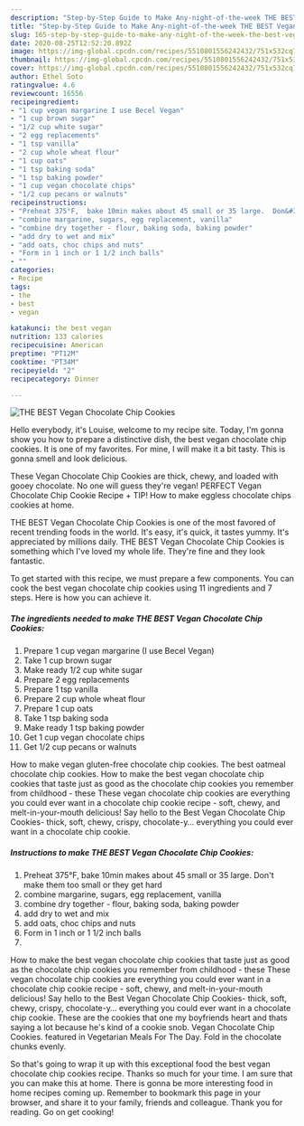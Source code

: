 ```yaml
---
description: "Step-by-Step Guide to Make Any-night-of-the-week THE BEST Vegan Chocolate Chip Cookies"
title: "Step-by-Step Guide to Make Any-night-of-the-week THE BEST Vegan Chocolate Chip Cookies"
slug: 165-step-by-step-guide-to-make-any-night-of-the-week-the-best-vegan-chocolate-chip-cookies
date: 2020-08-25T12:52:20.892Z
image: https://img-global.cpcdn.com/recipes/5510801556242432/751x532cq70/the-best-vegan-chocolate-chip-cookies-recipe-main-photo.jpg
thumbnail: https://img-global.cpcdn.com/recipes/5510801556242432/751x532cq70/the-best-vegan-chocolate-chip-cookies-recipe-main-photo.jpg
cover: https://img-global.cpcdn.com/recipes/5510801556242432/751x532cq70/the-best-vegan-chocolate-chip-cookies-recipe-main-photo.jpg
author: Ethel Soto
ratingvalue: 4.6
reviewcount: 16556
recipeingredient:
- "1 cup vegan margarine I use Becel Vegan"
- "1 cup brown sugar"
- "1/2 cup white sugar"
- "2 egg replacements"
- "1 tsp vanilla"
- "2 cup whole wheat flour"
- "1 cup oats"
- "1 tsp baking soda"
- "1 tsp baking powder"
- "1 cup vegan chocolate chips"
- "1/2 cup pecans or walnuts"
recipeinstructions:
- "Preheat 375°F,  bake 10min makes about 45 small or 35 large.  Don&#39;t make them too small or they get hard"
- "combine margarine, sugars, egg replacement, vanilla"
- "combine dry together - flour, baking soda, baking powder"
- "add dry to wet and mix"
- "add oats, choc chips and nuts"
- "Form in 1 inch or 1 1/2 inch balls"
- ""
categories:
- Recipe
tags:
- the
- best
- vegan

katakunci: the best vegan 
nutrition: 133 calories
recipecuisine: American
preptime: "PT12M"
cooktime: "PT34M"
recipeyield: "2"
recipecategory: Dinner

---
```



![THE BEST Vegan Chocolate Chip Cookies](https://img-global.cpcdn.com/recipes/5510801556242432/751x532cq70/the-best-vegan-chocolate-chip-cookies-recipe-main-photo.jpg)

Hello everybody, it's Louise, welcome to my recipe site. Today, I'm gonna show you how to prepare a distinctive dish, the best vegan chocolate chip cookies. It is one of my favorites. For mine, I will make it a bit tasty. This is gonna smell and look delicious.

These Vegan Chocolate Chip Cookies are thick, chewy, and loaded with gooey chocolate. No one will guess they&#39;re vegan! PERFECT Vegan Chocolate Chip Cookie Recipe + TIP! How to make eggless chocolate chips cookies at home.

THE BEST Vegan Chocolate Chip Cookies is one of the most favored of recent trending foods in the world. It's easy, it's quick, it tastes yummy. It's appreciated by millions daily. THE BEST Vegan Chocolate Chip Cookies is something which I've loved my whole life. They're fine and they look fantastic.


To get started with this recipe, we must prepare a few components. You can cook the best vegan chocolate chip cookies using 11 ingredients and 7 steps. Here is how you can achieve it.

<!--inarticleads1-->

##### The ingredients needed to make THE BEST Vegan Chocolate Chip Cookies:

1. Prepare 1 cup vegan margarine (I use Becel Vegan)
1. Take 1 cup brown sugar
1. Make ready 1/2 cup white sugar
1. Prepare 2 egg replacements
1. Prepare 1 tsp vanilla
1. Prepare 2 cup whole wheat flour
1. Prepare 1 cup oats
1. Take 1 tsp baking soda
1. Make ready 1 tsp baking powder
1. Get 1 cup vegan chocolate chips
1. Get 1/2 cup pecans or walnuts


How to make vegan gluten-free chocolate chip cookies. The best oatmeal chocolate chip cookies. How to make the best vegan chocolate chip cookies that taste just as good as the chocolate chip cookies you remember from childhood - these These vegan chocolate chip cookies are everything you could ever want in a chocolate chip cookie recipe - soft, chewy, and melt-in-your-mouth delicious! Say hello to the Best Vegan Chocolate Chip Cookies- thick, soft, chewy, crispy, chocolate-y… everything you could ever want in a chocolate chip cookie. 

<!--inarticleads2-->

##### Instructions to make THE BEST Vegan Chocolate Chip Cookies:

1. Preheat 375°F,  bake 10min makes about 45 small or 35 large.  Don&#39;t make them too small or they get hard
1. combine margarine, sugars, egg replacement, vanilla
1. combine dry together - flour, baking soda, baking powder
1. add dry to wet and mix
1. add oats, choc chips and nuts
1. Form in 1 inch or 1 1/2 inch balls
1. 


How to make the best vegan chocolate chip cookies that taste just as good as the chocolate chip cookies you remember from childhood - these These vegan chocolate chip cookies are everything you could ever want in a chocolate chip cookie recipe - soft, chewy, and melt-in-your-mouth delicious! Say hello to the Best Vegan Chocolate Chip Cookies- thick, soft, chewy, crispy, chocolate-y… everything you could ever want in a chocolate chip cookie. These are the cookies that one my boyfriends heart and thats saying a lot because he&#39;s kind of a cookie snob. Vegan Chocolate Chip Cookies. featured in Vegetarian Meals For The Day. Fold in the chocolate chunks evenly. 

So that's going to wrap it up with this exceptional food the best vegan chocolate chip cookies recipe. Thanks so much for your time. I am sure that you can make this at home. There is gonna be more interesting food in home recipes coming up. Remember to bookmark this page in your browser, and share it to your family, friends and colleague. Thank you for reading. Go on get cooking!
